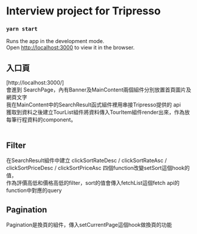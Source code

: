# Interview project for Tripresso

### `yarn start`

Runs the app in the development mode.\
Open [http://localhost:3000](http://localhost:3000) to view it in the browser.

<h2>入口頁</h2>
[http://localhost:3000/] <br/>
會進到 SearchPage，內有Banner及MainContent兩個組件分別放置首頁圖片及網頁文字<br/>
我在MainContent中的SearchResult函式組件裡用串接Tripresso提供的 api <br/>
獲取到資料之後建立TourList組件將資料傳入TourItem組件render出來，作為放每筆行程資料的component。<br/>
<br/>

<h2>Filter</h2>
在SearchResult組件中建立 clickSortRateDesc / clickSortRateAsc /  clickSortPriceDesc / clickSortPriceAsc 四個function改變setSort這個hook的值，<br/>
作為評價高低和價格高低的filter，sort的值會傳入fetchList這個fetch api的function中對應的query

<h2>Pagination</h2>
Pagination是換頁的組件，傳入setCurrentPage這個hook做換頁的功能
